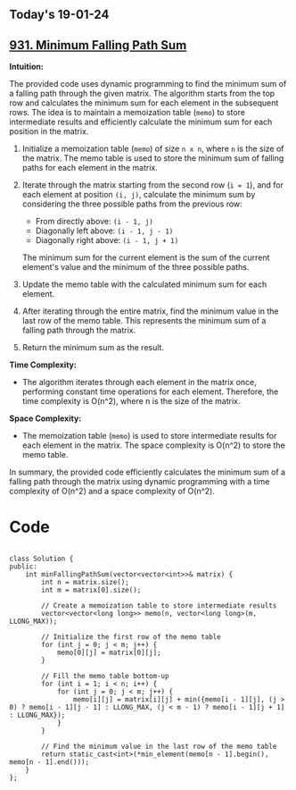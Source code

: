## Today's 19-01-24 
## [931. Minimum Falling Path Sum](https://leetcode.com/problems/minimum-falling-path-sum/description/?envType=daily-question&envId=2024-01-19)


**Intuition:**

The provided code uses dynamic programming to find the minimum sum of a falling path through the given matrix. The algorithm starts from the top row and calculates the minimum sum for each element in the subsequent rows. The idea is to maintain a memoization table (`memo`) to store intermediate results and efficiently calculate the minimum sum for each position in the matrix.

1. Initialize a memoization table (`memo`) of size `n x n`, where `n` is the size of the matrix. The memo table is used to store the minimum sum of falling paths for each element in the matrix.

2. Iterate through the matrix starting from the second row (`i = 1`), and for each element at position `(i, j)`, calculate the minimum sum by considering the three possible paths from the previous row:
   - From directly above: `(i - 1, j)`
   - Diagonally left above: `(i - 1, j - 1)`
   - Diagonally right above: `(i - 1, j + 1)`
   
   The minimum sum for the current element is the sum of the current element's value and the minimum of the three possible paths.

3. Update the memo table with the calculated minimum sum for each element.

4. After iterating through the entire matrix, find the minimum value in the last row of the memo table. This represents the minimum sum of a falling path through the matrix.

5. Return the minimum sum as the result.

**Time Complexity:**
- The algorithm iterates through each element in the matrix once, performing constant time operations for each element. Therefore, the time complexity is O(n^2), where n is the size of the matrix.

**Space Complexity:**
- The memoization table (`memo`) is used to store intermediate results for each element in the matrix. The space complexity is O(n^2) to store the memo table.

In summary, the provided code efficiently calculates the minimum sum of a falling path through the matrix using dynamic programming with a time complexity of O(n^2) and a space complexity of O(n^2).

# Code
```

class Solution {
public:
    int minFallingPathSum(vector<vector<int>>& matrix) {
        int n = matrix.size();
        int m = matrix[0].size();

        // Create a memoization table to store intermediate results
        vector<vector<long long>> memo(n, vector<long long>(m, LLONG_MAX));

        // Initialize the first row of the memo table
        for (int j = 0; j < m; j++) {
            memo[0][j] = matrix[0][j];
        }

        // Fill the memo table bottom-up
        for (int i = 1; i < n; i++) {
            for (int j = 0; j < m; j++) {
                memo[i][j] = matrix[i][j] + min({memo[i - 1][j], (j > 0) ? memo[i - 1][j - 1] : LLONG_MAX, (j < m - 1) ? memo[i - 1][j + 1] : LLONG_MAX});
            }
        }

        // Find the minimum value in the last row of the memo table
        return static_cast<int>(*min_element(memo[n - 1].begin(), memo[n - 1].end()));
    }
};

```